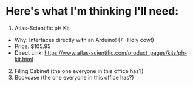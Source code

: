 # Here's what I'm thinking I'll need:

1. Atlas-Scientific pH Kit
 - Why: Interfaces directly with an Arduino! (<--Holy cow!)
 - Price: $105.95
 - Direct Link: https://www.atlas-scientific.com/product_pages/kits/ph-kit.html
2. Filing Cabinet (the one everyone in this office has?)
3. Bookcase (the one everyone in this office has?)
 
